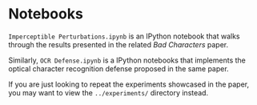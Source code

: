 # Notebooks

`Imperceptible Perturbations.ipynb` is an IPython notebook that walks through the results presented in the related *Bad Characters* paper.

Similarly, `OCR Defense.ipynb` is a IPython notebooks that implements the optical character recognition defense proposed in the same paper.

If you are just looking to repeat the experiments showcased in the paper, you may want to view the `../experiments/` directory instead.
